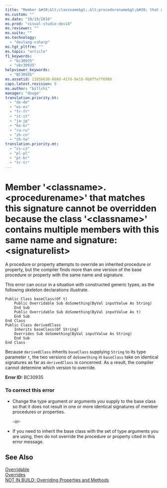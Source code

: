 ```yaml
---
title: "Member &#39;&lt;classname&gt;.&lt;procedurename&gt;&#39; that matches this signature cannot be overridden because the class &#39;&lt;classname&gt;&#39; contains multiple members with this same name and signature: &lt;signaturelist&gt; | Microsoft Docs"
ms.custom: ""
ms.date: "10/19/2016"
ms.prod: "visual-studio-dev14"
ms.reviewer: ""
ms.suite: ""
ms.technology: 
  - "devlang-csharp"
ms.tgt_pltfrm: ""
ms.topic: "article"
f1_keywords: 
  - "bc30935"
  - "vbc30935"
helpviewer_keywords: 
  - "BC30935"
ms.assetid: 1165b630-668d-417d-9e18-9b8ffe7f6980
caps.latest.revision: 9
ms.author: "billchi"
manager: "douge"
translation.priority.ht: 
  - "de-de"
  - "es-es"
  - "fr-fr"
  - "it-it"
  - "ja-jp"
  - "ko-kr"
  - "ru-ru"
  - "zh-cn"
  - "zh-tw"
translation.priority.mt: 
  - "cs-cz"
  - "pl-pl"
  - "pt-br"
  - "tr-tr"
---
```

# Member &#39;&lt;classname&gt;.&lt;procedurename&gt;&#39; that matches this signature cannot be overridden because the class &#39;&lt;classname&gt;&#39; contains multiple members with this same name and signature: &lt;signaturelist&gt;
A procedure or property attempts to override an inherited procedure or property, but the compiler finds more than one version of the base procedure or property with the same name and signature.  
  
 This error can occur in a situation with constructed generic types, as the following skeleton declarations illustrate.  
  
```  
Public Class baseClass(Of t)  
    Public Overridable Sub doSomething(ByVal inputValue As String)  
    End Sub  
    Public Overridable Sub doSomething(ByVal inputValue As t)  
    End Sub  
End Class  
Public Class derivedClass  
    Inherits baseClass(Of String)  
    Overrides Sub doSomething(ByVal inputValue As String)  
    End Sub  
End Class  
```  
  
 Because `derivedClass` inherits `baseClass` supplying `String` to its type parameter `t`, the two versions of `doSomething` in `baseClass` take on identical signatures as far as `derivedClass` is concerned. As a result, the compiler cannot determine which version to override.  
  
 **Error ID:** BC30935  
  
### To correct this error  
  
-   Change the type argument or arguments you supply to the base class so that it does not result in one or more identical signatures of member procedures or properties.  
  
     -or-  
  
-   If you need to inherit the base class with the set of type arguments you are using, then do not override the procedure or property cited in this error message.  
  
## See Also  
 [Overridable](../Topic/Overridable%20\(Visual%20Basic\).md)   
 [Overrides](../Topic/Overrides%20\(Visual%20Basic\).md)   
 [NOT IN BUILD: Overriding Properties and Methods](http://msdn.microsoft.com/en-us/2167e8f5-1225-4b13-9ebd-02591ba90213)